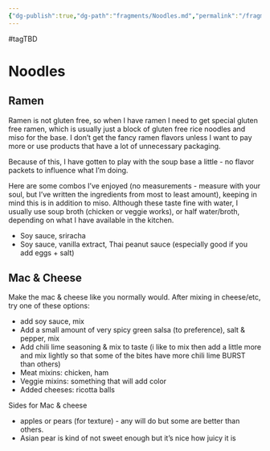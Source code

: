 ```yaml
---
{"dg-publish":true,"dg-path":"fragments/Noodles.md","permalink":"/fragments/noodles/","created":"2024-12-14T17:39:56.464-05:00","updated":"2025-03-18T20:26:44.364-04:00"}
---
```


#tagTBD 
# Noodles
## Ramen

Ramen is not gluten free, so when I have ramen I need to get special gluten free ramen, which is usually just a block of gluten free rice noodles and miso for the base. I don’t get the fancy ramen flavors unless I want to pay more or use products that have a lot of unnecessary packaging.

Because of this, I have gotten to play with the soup base a little - no flavor packets to influence what I’m doing. 

Here are some combos I’ve enjoyed (no measurements - measure with your soul, but I’ve written the ingredients from most to least amount), keeping in mind this is in addition to miso. Although these taste fine with water, I usually use soup broth (chicken or veggie works), or half water/broth, depending on what I have available in the kitchen.

- Soy sauce, sriracha
- Soy sauce, vanilla extract, Thai peanut sauce (especially good if you add eggs + salt)

## Mac & Cheese
Make the mac & cheese like you normally would. After mixing in cheese/etc, try one of these options: 
- add soy sauce, mix
- Add a small amount of very spicy green salsa (to preference), salt & pepper, mix
- Add chili lime seasoning & mix to taste (i like to mix then add a little more and mix lightly so that some of the bites have more chili lime BURST than others)
- Meat mixins: chicken, ham
- Veggie mixins: something that will add color
- Added cheeses: ricotta balls

Sides for Mac & cheese
- apples or pears (for texture) - any will do but some are better than others.
- Asian pear is kind of not sweet enough but it’s nice how juicy it is